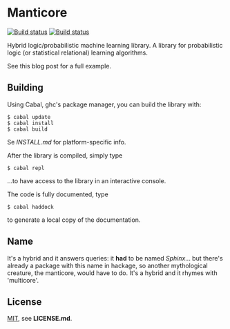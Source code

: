 # Manticore
[![Build status](https://travis-ci.org/PhDP/Manticore.svg?branch=master)](https://travis-ci.org/PhDP/Manticore)
[![Build status](https://ci.appveyor.com/api/projects/status/2g9tn9oprxm58gc6/branch/master?svg=true)](https://ci.appveyor.com/project/PhilippeDesjardinsProulx/manticore/branch/master)

Hybrid logic/probabilistic machine learning library.
A library for probabilistic logic (or statistical relational) learning
algorithms.

See this blog post for a full example.

## Building

Using Cabal, ghc's package manager, you can build the library with:

    $ cabal update
    $ cabal install
    $ cabal build

Se *INSTALL.md* for platform-specific info.

After the library is compiled, simply type

    $ cabal repl

...to have access to the library in an interactive console.

The code is fully documented, type 

    $ cabal haddock

to generate a local copy of the documentation.

## Name

It's a hybrid and it answers queries: it **had** to be named *Sphinx*... but
there's already a package with this name in hackage, so another mythological
creature, the manticore, would have to do. It's a hybrid and it rhymes with
'multicore'.

## License

[MIT](http://opensource.org/licenses/MIT), see **LICENSE.md**.
